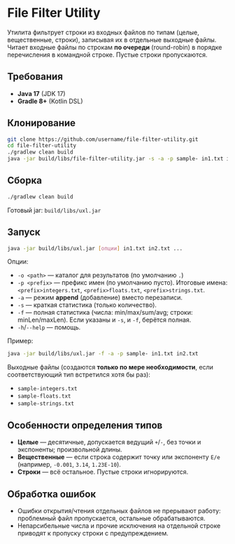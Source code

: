 # File Filter Utility

Утилита фильтрует строки из входных файлов по типам (целые, вещественные, строки),
записывая их в отдельные выходные файлы. Читает входные файлы по строкам **по очереди** (round-robin)
в порядке перечисления в командной строке. Пустые строки пропускаются.

## Требования
- **Java 17** (JDK 17)
- **Gradle 8+** (Kotlin DSL)

## Клонирование
```bash
git clone https://github.com/username/file-filter-utility.git
cd file-filter-utility
./gradlew clean build
java -jar build/libs/file-filter-utility.jar -s -a -p sample- in1.txt in2.txt
```

## Сборка
```bash
./gradlew clean build
```
Готовый jar: `build/libs/uxl.jar`

## Запуск
```bash
java -jar build/libs/uxl.jar [опции] in1.txt in2.txt ...
```

Опции:
- `-o <path>` — каталог для результатов (по умолчанию `.`)
- `-p <prefix>` — префикс имен (по умолчанию пусто). Итоговые имена: `<prefix>integers.txt`, `<prefix>floats.txt`, `<prefix>strings.txt`.
- `-a` — режим **append** (добавление) вместо перезаписи.
- `-s` — краткая статистика (только количество).
- `-f` — полная статистика (числа: min/max/sum/avg; строки: minLen/maxLen). Если указаны и `-s`, и `-f`, берётся полная.
- `-h`/`--help` — помощь.

Пример:
```bash
java -jar build/libs/uxl.jar -f -a -p sample- in1.txt in2.txt
```
Выходные файлы (создаются **только по мере необходимости**, если соответствующий тип встретился хотя бы раз):
- `sample-integers.txt`
- `sample-floats.txt`
- `sample-strings.txt`

## Особенности определения типов
- **Целые** — десятичные, допускается ведущий `+`/`-`, без точки и экспоненты; произвольной длины.
- **Вещественные** — если строка содержит точку или экспоненту `E/e` (например, `-0.001`, `3.14`, `1.23E-10`).
- **Строки** — всё остальное. Пустые строки игнорируются.

## Обработка ошибок
- Ошибки открытия/чтения отдельных файлов не прерывают работу: проблемный файл пропускается, остальные обрабатываются.
- Непарсибельные числа и прочие исключения на отдельной строке приводят к пропуску строки с предупреждением.
